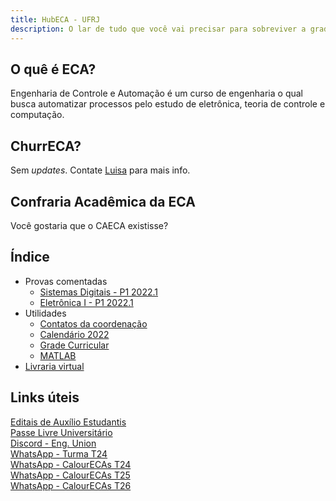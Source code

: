 ```yaml
---
title: HubECA - UFRJ
description: O lar de tudo que você vai precisar para sobreviver a graduação.
---
```


## O quê é ECA?
Engenharia de Controle e Automação é um curso de engenharia o qual busca automatizar processos pelo estudo de eletrônica, teoria de controle e computação. 

## ChurrECA?
Sem _updates_. Contate [Luisa](https://wa.me//5521968130985) para mais info.

## Confraria Acadêmica da ECA
Você gostaria que o CAECA existisse?

## Índice
- Provas comentadas
    - [Sistemas Digitais - P1 2022.1](https://html-3.github.io/eca/exams/sd-p1-20221)
    - [Eletrônica I - P1 2022.1](https://html-3.github.io/eca/exams/ele1-p1-20221)
- Utilidades
    - [Contatos da coordenação](https://html-3.github.io/eca/utils/contact)
    - [Calendário 2022](https://html-3.github.io/eca/utils/calendar)
    - [Grade Curricular](https://html-3.github.io/eca/utils/curriculum)
    - [MATLAB](https://html-3.github.io/eca/utils/matlab)
- [Livraria virtual](https://html-3.github.io/eca/library)


## Links úteis

[Editais de Auxílio Estudantis](https://xn--polticasestudantis-jyb.ufrj.br) \
[Passe Livre Universitário](https://www.cartaoriocard.com.br/rcc/gratuidade/comoadquirirplu) \
[Discord - Eng. Union](https://discord.gg/MQYJnFtrkc) \
[WhatsApp - Turma T24](https://chat.whatsapp.com/EvS9yt7zElo3MCMth5h9s0) \
[WhatsApp - CalourECAs T24](https://chat.whatsapp.com/HfQPnjNwJPQ4x106Ih9y0A) \
[WhatsApp - CalourECAs T25](https://chat.whatsapp.com/CujevQ8lGLX22z5lMiMxNb) \
[WhatsApp - CalourECAs T26](https://chat.whatsapp.com/GFzIMyHLRuaGnmmGLC9Ua0) 
